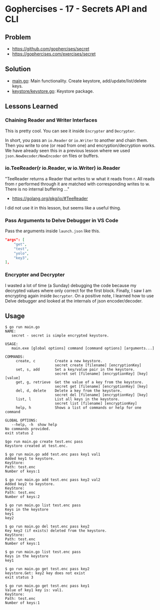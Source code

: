 # Gophercises - 17 - Secrets API and CLI

## Problem

* https://github.com/gophercises/secret
* https://gophercises.com/exercises/secret


## Solution

* [main.go](main.go): Main functionality. Create keystore, add/update/list/delete keys.
* [keystore/keystore.go](keystore/keystore.go): Keystore package.

## Lessons Learned

### Chaining Reader and Writer Interfaces
This is pretty cool. You can see it inside `Encrypter` and `Decrypter`.

In short, you pass an `io.Reader` or `io.Writer` to another and chain them. Then you write to one (or read from one) and encryption/decryption works. We have already seen this in a previous lesson where we used `json.NewDecoder/NewEncoder` on files or buffers.

### io.TeeReader(r io.Reader, w io.Writer) io.Reader
"TeeReader returns a Reader that writes to w what it reads from r. All reads from r performed through it are matched with corresponding writes to w. There is no internal buffering ..."

* https://golang.org/pkg/io/#TeeReader

I did not use it in this lesson, but seems like a useful thing.

### Pass Arguments to Delve Debugger in VS Code
Pass the arguments inside `launch.json` like this.

``` json
"args": [
    "get",
    "test",
    "yolo",
    "key3",
],
```

### Encrypter and Decrypter
I wasted a lot of time (a Sunday) debugging the code because my decrypted values where only correct for the first block. Finally, I saw I am encrypting again inside `Decrypter`. On a positive note, I learned how to use Delve debugger and looked at the internals of json encoder/decoder.

## Usage

```
$ go run main.go
NAME:
   secret - secret is simple encrypted keystore.

USAGE:
   main.exe [global options] command [command options] [arguments...]

COMMANDS:
     create, c         Create a new keystore.
                       secret create [filename] [encryptionKey]
     set, s, add       Set a key/value pair in the keystore.
                       secret set [filename] [encryptionKey] [key] [value]
     get, g, retrieve  Get the value of a key from the keystore.
                       secret get [filename] [encryptionKey] [key]
     del, d, delete    Delete a key from the keystore.
                       secret del [filename] [encryptionKey] [key]
     list, l           List all keys in the keystore.
                       secret list [filename] [encryptionKey]
     help, h           Shows a list of commands or help for one command

GLOBAL OPTIONS:
   --help, -h  show help
No commands provided.
exit status 2

$go run main.go create test.enc pass
Keystore created at test.enc.

$ go run main.go add test.enc pass key1 val1
Added key1 to keystore.
KeyStore:
Path: test.enc
Number of keys:1

$ go run main.go add test.enc pass key2 val2
Added key2 to keystore.
KeyStore:
Path: test.enc
Number of keys:2

$ go run main.go list test.enc pass
Keys in the keystore
key1
key2

$ go run main.go del test.enc pass key2
Key key2 (if exists) deleted from the keystore.
KeyStore:
Path: test.enc
Number of keys:1

$ go run main.go list test.enc pass
Keys in the keystore
key1

$ go run main.go get test.enc pass key2
keystore.Get: key2 key does not exist
exit status 3

$ go run main.go get test.enc pass key1
Value of key1 key is: val1.
KeyStore:
Path: test.enc
Number of keys:1
```